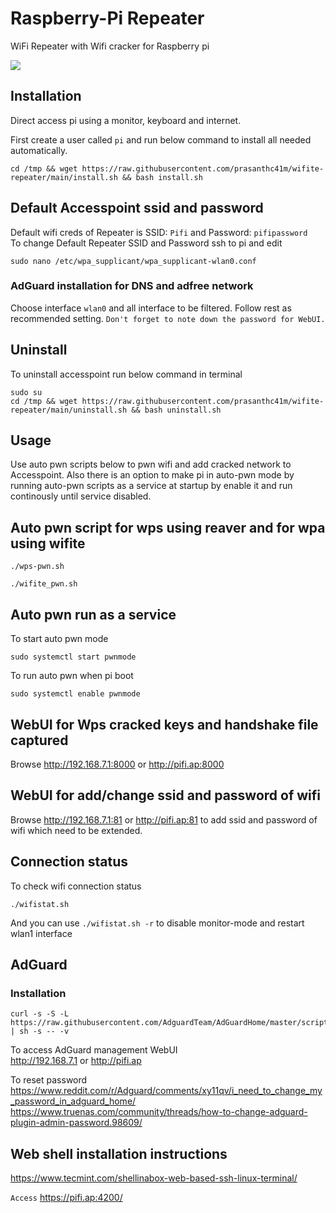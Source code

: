 # Raspberry-Pi Repeater 
WiFi Repeater with Wifi cracker for Raspberry pi 

<img src="https://raw.githubusercontent.com/prasanthc41m/wifite-repeater/main/pifi.png">

## Installation
Direct access pi using a monitor, keyboard and internet. 

First create a user called ```pi``` and run below command to install all needed automatically.

```
cd /tmp && wget https://raw.githubusercontent.com/prasanthc41m/wifite-repeater/main/install.sh && bash install.sh
```
## Default Accesspoint ssid and password

Default wifi creds of Repeater is SSID: ```Pifi``` and Password: ```pifipassword```
<br>To change Default Repeater SSID and Password ssh to pi and edit
```
sudo nano /etc/wpa_supplicant/wpa_supplicant-wlan0.conf
```

### AdGuard installation for DNS and adfree network

Choose interface ```wlan0``` and all interface to be filtered. 
Follow rest as recommended setting. ```Don't forget to note down the password for WebUI.```

## Uninstall
To uninstall accesspoint run below command in terminal
```
sudo su
cd /tmp && wget https://raw.githubusercontent.com/prasanthc41m/wifite-repeater/main/uninstall.sh && bash uninstall.sh
```

## Usage

Use auto pwn scripts below to pwn wifi and add cracked network to Accesspoint. Also there is an option to make pi in auto-pwn mode by running auto-pwn scripts as a service at startup by enable it and run continously until service disabled.

## Auto pwn script for wps using reaver and for wpa using wifite
```
./wps-pwn.sh
```
```
./wifite_pwn.sh
```

## Auto pwn run as a service 
To start auto pwn mode
```
sudo systemctl start pwnmode
```

To run auto pwn when pi boot 
```
sudo systemctl enable pwnmode
```

## WebUI for Wps cracked keys and handshake file captured 

Browse http://192.168.7.1:8000 or http://pifi.ap:8000

## WebUI for add/change ssid and password of wifi

Browse http://192.168.7.1:81 or http://pifi.ap:81 to add ssid and password of wifi which need to be extended.

## Connection status
To check wifi connection status 
```
./wifistat.sh
```
And you can use ```./wifistat.sh -r``` to disable monitor-mode and restart wlan1 interface 

## AdGuard

### Installation
```
curl -s -S -L https://raw.githubusercontent.com/AdguardTeam/AdGuardHome/master/scripts/install.sh | sh -s -- -v
```
To access AdGuard management WebUI <br>
http://192.168.7.1 or http://pifi.ap

To reset password <br>
https://www.reddit.com/r/Adguard/comments/xy11qv/i_need_to_change_my_password_in_adguard_home/
https://www.truenas.com/community/threads/how-to-change-adguard-plugin-admin-password.98609/

## Web shell installation instructions

https://www.tecmint.com/shellinabox-web-based-ssh-linux-terminal/

```Access``` https://pifi.ap:4200/

